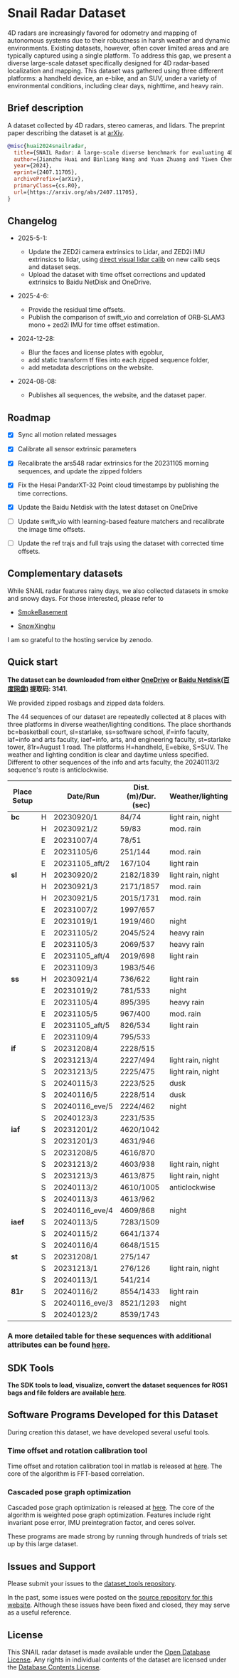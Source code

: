# Snail Radar Dataset

<!-- ![CI](https://github.com/rundocs/jekyll-rtd-theme/workflows/CI/badge.svg?branch=develop) -->
<!-- ![jsDelivr](https://data.jsdelivr.com/v1/package/gh/rundocs/jekyll-rtd-theme/badge) -->

4D radars are increasingly favored for odometry and mapping of autonomous systems due to their robustness in harsh weather and dynamic environments. Existing datasets, however, often cover limited areas and are typically captured using a single platform. To address this gap, we present a diverse large-scale dataset specifically designed for 4D radar-based localization and mapping. This dataset was gathered using three different platforms: a handheld device, an e-bike, and an SUV, under a variety of environmental conditions, including clear days, nighttime, and heavy rain. 

## Brief description

A dataset collected by 4D radars, stereo cameras, and lidars.
The preprint paper describing the dataset is at [arXiv](https://arxiv.org/abs/2407.11705).

```bibtex
@misc{huai2024snailradar,
  title={SNAIL Radar: A large-scale diverse benchmark for evaluating 4D-radar-based SLAM},
  author={Jianzhu Huai and Binliang Wang and Yuan Zhuang and Yiwen Chen and Qipeng Li and Yulong Han},
  year={2024},
  eprint={2407.11705},
  archivePrefix={arXiv},
  primaryClass={cs.RO},
  url={https://arxiv.org/abs/2407.11705},
}
```

## Changelog

- 2025-5-1:
    * Update the ZED2i camera extrinsics to Lidar, and ZED2i IMU extrinsics to lidar, using [direct visual lidar calib](https://github.com/koide3/direct_visual_lidar_calibration) on new calib seqs and dataset seqs.
    * Upload the dataset with time offset corrections and updated extrinsics to Baidu NetDisk and OneDrive.

- 2025-4-6:
    * Provide the residual time offsets.
    * Publish the comparison of swift_vio and correlation of ORB-SLAM3 mono + zed2i IMU for time offset estimation.

- 2024-12-28:
    * Blur the faces and license plates with egoblur, 
    * add static transform tf files into each zipped sequence folder,
    * add metadata descriptions on the website.

- 2024-08-08: 
    * Publishes all sequences, the website, and the dataset paper.


## Roadmap

- [x] Sync all motion related messages
- [x] Calibrate all sensor extrinsic parameters
- [x] Recalibrate the ars548 radar extrinsics for the 20231105 morning sequences, and update the zipped folders
- [x] Fix the Hesai PandarXT-32 Point cloud timestamps by publishing the time corrections.
- [x] Update the Baidu Netdisk with the latest dataset on OneDrive
- [ ] Update swift_vio with learning-based feature matchers and recalibrate the image time offsets.
- [ ] Update the ref trajs and full trajs using the dataset with corrected time offsets.


## Complementary datasets

While SNAIL radar features rainy days, we also collected datasets in smoke and snowy days. For those interested, please refer to

* [SmokeBasement](https://zenodo.org/records/15173055)

* [SnowXinghu](https://zenodo.org/records/15181513)

I am so grateful to the hosting service by zenodo.

## Quick start

**The dataset can be downloaded from either 
[OneDrive](https://1drv.ms/f/c/60208caf9367dbb1/ErHbZ5OvjCAggGAHDQAAAAABCBUW1vutI7GYt95u7EB-Mg)
or [Baidu Netdisk(百度网盘)](https://pan.baidu.com/s/1wLjt2fIn5EDescEgf3D7gQ) 提取码: 3141**.

We provided zipped rosbags and zipped data folders.

The 44 sequences of our dataset are repeatedly collected at 8 places with three platforms in diverse weather/lighting conditions. The place shorthands bc=basketball court, sl=starlake, ss=software school, if=info faculty, iaf=info and arts faculty, iaef=info, arts, and engineering faculty, st=starlake tower, 81r=August 1 road. The platforms H=handheld, E=ebike, S=SUV. The weather and lighting condition is clear and daytime unless specified. Different to other sequences of the info and arts faculty, the 20240113/2 sequence's route is anticlockwise.

| Place Setup |     | Date/Run        | Dist.(m)/Dur.(sec) | Weather/lighting   |
|-------------|-----|-----------------|--------------------|--------------------|
| **bc**      | H   | 20230920/1      | 84/74              | light rain, night  |
|             | H   | 20230921/2      | 59/83              | mod. rain          |
|             | E   | 20231007/4      | 78/51              |                    |
|             | E   | 20231105/6      | 251/144            | mod. rain          |
|             | E   | 20231105_aft/2  | 167/104            | light rain         |
| **sl**      | H   | 20230920/2      | 2182/1839          | light rain, night  |
|             | H   | 20230921/3      | 2171/1857          | mod. rain          |
|             | H   | 20230921/5      | 2015/1731          | mod. rain          |
|             | E   | 20231007/2      | 1997/657           |                    |
|             | E   | 20231019/1      | 1919/460           | night              |
|             | E   | 20231105/2      | 2045/524           | heavy rain         |
|             | E   | 20231105/3      | 2069/537           | heavy rain         |
|             | E   | 20231105_aft/4  | 2019/698           | light rain         |
|             | E   | 20231109/3      | 1983/546           |                    |
| **ss**      | H   | 20230921/4      | 736/622            | light rain         |
|             | E   | 20231019/2      | 781/533            | night              |
|             | E   | 20231105/4      | 895/395            | heavy rain         |
|             | E   | 20231105/5      | 967/400            | mod. rain          |
|             | E   | 20231105_aft/5  | 826/534            | light rain         |
|             | E   | 20231109/4      | 795/533            |                    |
| **if**      | S   | 20231208/4      | 2228/515           |                    |
|             | S   | 20231213/4      | 2227/494           | light rain, night  |
|             | S   | 20231213/5      | 2225/475           | light rain, night  |
|             | S   | 20240115/3      | 2223/525           | dusk               |
|             | S   | 20240116/5      | 2228/514           | dusk               |
|             | S   | 20240116_eve/5  | 2224/462           | night              |
|             | S   | 20240123/3      | 2231/535           |                    |
| **iaf**     | S   | 20231201/2      | 4620/1042          |                    |
|             | S   | 20231201/3      | 4631/946           |                    |
|             | S   | 20231208/5      | 4616/870           |                    |
|             | S   | 20231213/2      | 4603/938           | light rain, night  |
|             | S   | 20231213/3      | 4613/875           | light rain, night  |
|             | S   | 20240113/2      | 4610/1005          | anticlockwise      |
|             | S   | 20240113/3      | 4613/962           |                    |
|             | S   | 20240116_eve/4  | 4609/868           | night              |
| **iaef**    | S   | 20240113/5      | 7283/1509          |                    |
|             | S   | 20240115/2      | 6641/1374          |                    |
|             | S   | 20240116/4      | 6648/1515          |                    |
| **st**      | S   | 20231208/1      | 275/147            |                    |
|             | S   | 20231213/1      | 276/126            | light rain, night  |
|             | S   | 20240113/1      | 541/214            |                    |
| **81r**     | S   | 20240116/2      | 8554/1433          | light rain         |
|             | S   | 20240116_eve/3  | 8521/1293          | night              |
|             | S   | 20240123/2      | 8539/1743          |                    |


### A more detailed table for these sequences with additional attributes can be found [here](docs/format.html#seq-attribute-table).

## SDK Tools

**The SDK tools to load, visualize, convert the dataset sequences for ROS1 bags and file folders are available [here](https://github.com/snail-radar/dataset_tools)**.

## Software Programs Developed for this Dataset

During creation this dataset, we have developed several useful tools.

### Time offset and rotation calibration tool
Time offset and rotation calibration tool in matlab is released at [here](https://github.com/JzHuai0108/td_rot_calib).
The core of the algorithm is FFT-based correlation.

### Cascaded pose graph optimization
Cascaded pose graph optimization is released at [here](https://github.com/JzHuai0108/cascaded_pgo).
The core of the algorithm is weighted pose graph optimization.
Features include right invariant pose error, IMU preintegration factor, and ceres solver.

These programs are made strong by running through hundreds of trials set up by this large dataset.

## Issues and Support

Please submit your issues to the [dataset_tools repository](https://github.com/snail-radar/dataset_tools/issues).

In the past, some issues were posted on the [source repository for this website](https://github.com/snail-radar/snail-radar.github.io/issues). Although these issues have been fixed and closed, they may serve as a useful reference.


## License

This SNAIL radar dataset is made available under the [Open Database License](./assets/license/opendatacommons.org_licenses_odbl_odbl-10.txt). Any rights in individual contents of the dataset are licensed under the [Database Contents License](./assets/license/opendatacommons.org_licenses_dbcl_dbcl-10.txt).
